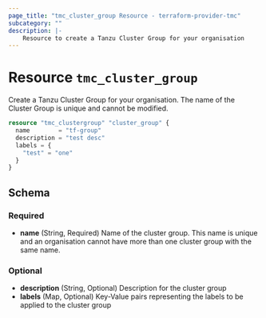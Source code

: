 ```yaml
---
page_title: "tmc_cluster_group Resource - terraform-provider-tmc"
subcategory: ""
description: |-
    Resource to create a Tanzu Cluster Group for your organisation
---
```


# Resource `tmc_cluster_group`

Create a Tanzu Cluster Group for your organisation. The name of the Cluster Group is unique and cannot be modified.

```terraform
resource "tmc_clustergroup" "cluster_group" {
  name        = "tf-group"
  description = "test desc"
  labels = {
    "test" = "one"
  }
}
```

## Schema

### Required

- **name** (String, Required) Name of the cluster group. This name is unique and an organisation cannot have more than one cluster group with the same name.

### Optional

- **description** (String, Optional) Description for the cluster group
- **labels** (Map, Optional) Key-Value pairs representing the labels to be applied to the cluster group